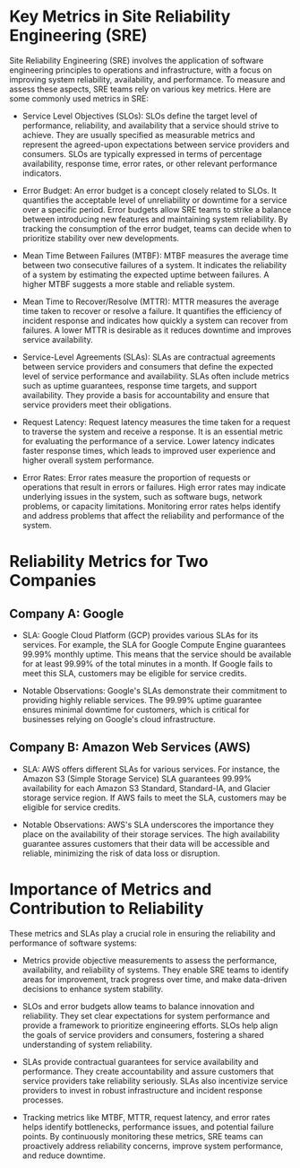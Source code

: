 # Key Metrics in Site Reliability Engineering (SRE)
Site Reliability Engineering (SRE) involves the application of software engineering principles to operations and infrastructure, with a focus on improving system reliability, availability, and performance. To measure and assess these aspects, SRE teams rely on various key metrics. Here are some commonly used metrics in SRE:

- Service Level Objectives (SLOs): SLOs define the target level of performance, reliability, and availability that a service should strive to achieve. They are usually specified as measurable metrics and represent the agreed-upon expectations between service providers and consumers. SLOs are typically expressed in terms of percentage availability, response time, error rates, or other relevant performance indicators.

- Error Budget: An error budget is a concept closely related to SLOs. It quantifies the acceptable level of unreliability or downtime for a service over a specific period. Error budgets allow SRE teams to strike a balance between introducing new features and maintaining system reliability. By tracking the consumption of the error budget, teams can decide when to prioritize stability over new developments.

- Mean Time Between Failures (MTBF): MTBF measures the average time between two consecutive failures of a system. It indicates the reliability of a system by estimating the expected uptime between failures. A higher MTBF suggests a more stable and reliable system.

- Mean Time to Recover/Resolve (MTTR): MTTR measures the average time taken to recover or resolve a failure. It quantifies the efficiency of incident response and indicates how quickly a system can recover from failures. A lower MTTR is desirable as it reduces downtime and improves service availability.

- Service-Level Agreements (SLAs): SLAs are contractual agreements between service providers and consumers that define the expected level of service performance and availability. SLAs often include metrics such as uptime guarantees, response time targets, and support availability. They provide a basis for accountability and ensure that service providers meet their obligations.

- Request Latency: Request latency measures the time taken for a request to traverse the system and receive a response. It is an essential metric for evaluating the performance of a service. Lower latency indicates faster response times, which leads to improved user experience and higher overall system performance.

- Error Rates: Error rates measure the proportion of requests or operations that result in errors or failures. High error rates may indicate underlying issues in the system, such as software bugs, network problems, or capacity limitations. Monitoring error rates helps identify and address problems that affect the reliability and performance of the system.

# Reliability Metrics for Two Companies
## Company A: Google
- SLA: Google Cloud Platform (GCP) provides various SLAs for its services. For example, the SLA for Google Compute Engine guarantees 99.99% monthly uptime. This means that the service should be available for at least 99.99% of the total minutes in a month. If Google fails to meet this SLA, customers may be eligible for service credits.

- Notable Observations: Google's SLAs demonstrate their commitment to providing highly reliable services. The 99.99% uptime guarantee ensures minimal downtime for customers, which is critical for businesses relying on Google's cloud infrastructure.

## Company B: Amazon Web Services (AWS)
- SLA: AWS offers different SLAs for various services. For instance, the Amazon S3 (Simple Storage Service) SLA guarantees 99.99% availability for each Amazon S3 Standard, Standard-IA, and Glacier storage service region. If AWS fails to meet the SLA, customers may be eligible for service credits.

- Notable Observations: AWS's SLA underscores the importance they place on the availability of their storage services. The high availability guarantee assures customers that their data will be accessible and reliable, minimizing the risk of data loss or disruption.

# Importance of Metrics and Contribution to Reliability
These metrics and SLAs play a crucial role in ensuring the reliability and performance of software systems:

- Metrics provide objective measurements to assess the performance, availability, and reliability of systems. They enable SRE teams to identify areas for improvement, track progress over time, and make data-driven decisions to enhance system stability.

- SLOs and error budgets allow teams to balance innovation and reliability. They set clear expectations for system performance and provide a framework to prioritize engineering efforts. SLOs help align the goals of service providers and consumers, fostering a shared understanding of system reliability.

- SLAs provide contractual guarantees for service availability and performance. They create accountability and assure customers that service providers take reliability seriously. SLAs also incentivize service providers to invest in robust infrastructure and incident response processes.

- Tracking metrics like MTBF, MTTR, request latency, and error rates helps identify bottlenecks, performance issues, and potential failure points. By continuously monitoring these metrics, SRE teams can proactively address reliability concerns, improve system performance, and reduce downtime.
